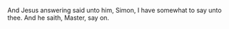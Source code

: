 And Jesus answering said unto him, Simon, I have somewhat to say unto thee. And he saith, Master, say on.
